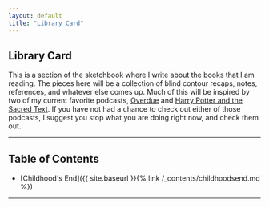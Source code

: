 ```yaml
---
layout: default
title: "Library Card"
---
```


## Library Card

This is a section of the sketchbook where I write about the books that I am reading. 
The pieces here will be a collection of blind contour recaps, notes, references, and 
whatever else comes up. Much of this will be inspired by two of my current favorite
podcasts, [Overdue](https://overduepodcast.com/) and 
[Harry Potter and the Sacred Text](https://www.harrypottersacredtext.com/). If you have
not had a chance to check out either of those podcasts, I suggest you stop what you are
doing right now, and check them out.

---

## Table of Contents

- [Childhood's End]({{ site.baseurl }}{% link /_contents/childhoodsend.md %})

---
